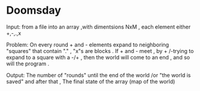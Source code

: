 # Doomsday
Input: from a file into an array ,with dimentsions NxM , each element either +,-,.,x

Problem: On every round + and - elements expand to neighboring "squares" that contain "." , "x"s are blocks . If + and - meet , by + /-trying to expand to a square with a -/+ , then the world will come to an end , and so will the program .

Output: The number of "rounds" until the end of the world /or "the world is saved" and after that , The final state of the array (map of the world) 
